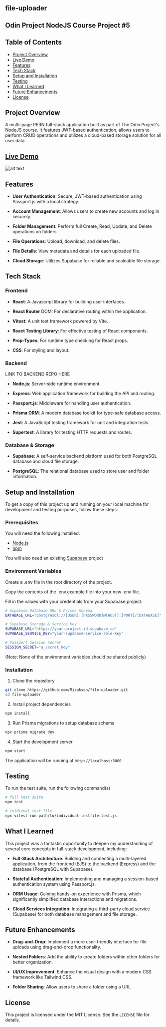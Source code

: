## file-uploader

## Odin Project NodeJS Course Project #5

## Table of Contents
* [Project Overview](#project-overview)
* [Live Demo](#live-demo)
* [Features](#features)
* [Tech Stack](#tech-stack)
* [Setup and Installation](#setup-and-installation)
* [Testing](#testing)
* [What I Learned](#what-i-learned)
* [Future Enhancements](#future-enhancements)
* [License](#license)

## Project Overview
  A multi-page PERN full-stack application built as part of The Odin Project's NodeJS course. It features JWT-based authentication, allows users to perform CRUD operations and utilizes a cloud-based storage solution for all user data.

  ## [Live Demo](https://mizakson-file-uploader.netlify.app/)
  ![alt text](path/to/img/here "Home page image preview")

## Features
  * __User Authentication__: Secure, JWT-based authentication using Passport.js with a local strategy.

  * __Account Management__: Allows users to create new accounts and log in securely.

  * __Folder Management__: Perform full Create, Read, Update, and Delete operations on folders.

  * __File Operations__: Upload, download, and delete files.

  * __File Details__: View metadata and details for each uploaded file.

  * __Cloud Storage__: Utilizes Supabase for reliable and scaleable file storage.

## Tech Stack

  ### Frontend
  * __React__: A Javascript library for building user interfaces.

  * __React Router__ DOM: For declarative routing within the application.

  * __Vitest__: A unit test framework powered by Vite.

  * __React Testing Library__: For effective testing of React components.

  * __Prop-Types__: For runtime type checking for React props.

  * __CSS__: For styling and layout.

  ### Backend
  LINK TO BACKEND REPO HERE
  * __Node.js__: Server-side runtime environment.

  * __Express__: Web application framework for building the API and routing.

  * __Passport.js__: Middleware for handling user authentication.

  * __Prisma ORM__: A modern database toolkit for type-safe database access.

  * __Jest__: A JavaScript testing framework for unit and integration tests.

  * __Supertest__: A library for testing HTTP requests and routes.

  ### Database & Storage
  * __Supabase__: A self-service backend platform used for both PostgreSQL database and cloud file storage.

  * __PostgreSQL__: The relational database used to store user and folder information.


  ## Setup and Installation
  To get a copy of this project up and running on your local machine for development and testing purposes, follow these steps:

  ### Prerequisites
  You will need the following installed:
  
  * [Node.js](https://nodejs.org/en)
  * [npm](https://www.npmjs.com/)

  You will also need an existing [Supabase](https://supabase.com/) project
  
  ### Environment Variables
  Create a .env file in the root directory of the project.

  Copy the contents of the .env.example file into your new .env file.
  
  Fill in the values with your credentials from your Supabase project.

  ``` bash
  # Supabase Database URL & Prisma Schema
  DATABASE_URL="postgresql://[USER]:[PASSWORD]@[HOST]:[PORT]/[DATABASE]"

  # Supabase Storage & Service Key
  SUPABASE_URL="https://your-project-id.supabase.co"
  SUPABASE_SERVICE_KEY="your-supabase-service-role-key"
  
  # Passport Session Secret
  SESSION_SECRET="a_secret_key"
  ```
  (Note: None of the environment variables should be shared publicly)

  ### Installation
  1. Clone the repository
  ``` bash
  git clone https://github.com/Mizakson/file-uploader.git
  cd file-uploader
  ```

  2. Install project dependencies
  ``` bash
  npm install
  ```
  
  3. Run Prisma migrations to setup database schema
  ``` bash
  npx prisma migrate dev
  ```

  4. Start the development server
  ``` bash
  npm start
  ```

  The application will be running at `http://localhost:3000`

  ## Testing
  To run the test suite, run the following command(s)
  ``` bash 
  # full test suite
  npm test

  # inidivual test file
  npx vitest run path/to/individual-testfile.test.js
  ```

  ## What I Learned
  This project was a fantastic opportunity to deepen my understanding of several core concepts in full-stack development, including:
  
  * __Full-Stack Architecture__: Building and connecting a multi-layered application, from the frontend (EJS) to the backend (Express) and the database (PostgreSQL with Supabase).

  * __Stateful Authentication__: Implementing and managing a session-based authentication system using Passport.js.

  * __ORM Usage__: Gaining hands-on experience with Prisma, which significantly simplified database interactions and migrations.

  * __Cloud Services Integration__: Integrating a third-party cloud service (Supabase) for both database management and file storage.

  ## Future Enhancements
  
  * __Drag-and-Drop__: Implement a more user-friendly interface for file uploads using drag-and-drop functionality.

  * __Nested Folders__: Add the ability to create folders within other folders for better organization.
  
 * __UI/UX Improvement__: Enhance the visual design with a modern CSS framework like Tailwind CSS.

  * __Folder Sharing__: Allow users to share a folder using a URL

  ## License
  This project is licensed under the MIT License. See the `LICENSE` file for details.

